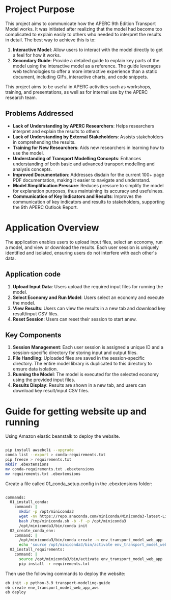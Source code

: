 # Project Purpose

This project aims to communicate how the APERC 9th Edition Transport Model works. It was initiated after realizing that the model had become too complicated to explain easily to others who needed to interpret the results in detail. The best way to achieve this is to:

1. **Interactive Model**: Allow users to interact with the model directly to get a feel for how it works.
2. **Secondary Guide**: Provide a detailed guide to explain key parts of the model using the interactive model as a reference. The guide leverages web technologies to offer a more interactive experience than a static document, including GIFs, interactive charts, and code snippets.

This project aims to be useful in APERC activities such as workshops, training, and presentations, as well as for internal use by the APERC research team.

## Problems Addressed

- **Lack of Understanding by APERC Researchers**: Helps researchers interpret and explain the results to others.
- **Lack of Understanding by External Stakeholders**: Assists stakeholders in comprehending the results.
- **Training for New Researchers**: Aids new researchers in learning how to use the model.
- **Understanding of Transport Modelling Concepts**: Enhances understanding of both basic and advanced transport modelling and analysis concepts.
- **Improved Documentation**: Addresses disdain for the current 100+ page PDF documentation, making it easier to navigate and understand.
- **Model Simplification Pressure**: Reduces pressure to simplify the model for explanation purposes, thus maintaining its accuracy and usefulness.
- **Communication of Key Indicators and Results**: Improves the communication of key indicators and results to stakeholders, supporting the 9th APERC Outlook Report.


# Application Overview

The application enables users to upload input files, select an economy, run a model, and view or download the results. Each user session is uniquely identified and isolated, ensuring users do not interfere with each other's data.

## Application code

1. **Upload Input Data**: Users upload the required input files for running the model.
2. **Select Economy and Run Model**: Users select an economy and execute the model.
3. **View Results**: Users can view the results in a new tab and download key result/input CSV files.
4. **Reset Session**: Users can reset their session to start anew.

## Key Components

1. **Session Management**: Each user session is assigned a unique ID and a session-specific directory for storing input and output files.
2. **File Handling**: Uploaded files are saved in the session-specific directory. The entire model library is duplicated to this directory to ensure data isolation.
3. **Running the Model**: The model is executed for the selected economy using the provided input files.
4. **Results Display**: Results are shown in a new tab, and users can download key result/input CSV files.

# Guide for getting website up and running
Using Amazon elastic beanstalk to deploy the website.
```bash

pip install awsebcli --upgrade
conda list --export > conda-requirements.txt  
pip freeze > requirements.txt   
mkdir .ebextensions
mv conda-requirements.txt .ebextensions
mv requirements.txt .ebextensions
```
Create a file called 01_conda_setup.config in the .ebextensions folder:
```bash

commands:
  01_install_conda:
    command: |
      mkdir -p /opt/miniconda3
      wget -nv https://repo.anaconda.com/miniconda/Miniconda3-latest-Linux-x86_64.sh -O /tmp/miniconda.sh
      bash /tmp/miniconda.sh -b -f -p /opt/miniconda3
      /opt/miniconda3/bin/conda init
  02_create_conda_env:
    command: |
      /opt/miniconda3/bin/conda create -n env_transport_model_web_app --file conda-requirements.txt -y
      echo 'source /opt/miniconda3/bin/activate env_transport_model_web_app' >> ~/.bashrc
  03_install_requirements:
    command: |
      source /opt/miniconda3/bin/activate env_transport_model_web_app
      pip install -r requirements.txt
```
Then use the following commands to deploy the website:
```bash
eb init -p python-3.9 transport-modeling-guide
eb create env_transport_model_web_app_aws
eb deploy
```

